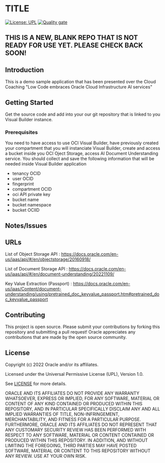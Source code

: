 # TITLE

[![License: UPL](https://img.shields.io/badge/license-UPL-green)](https://img.shields.io/badge/license-UPL-green) [![Quality gate](https://sonarcloud.io/api/project_badges/quality_gate?project=oracle-devrel_test)](https://sonarcloud.io/dashboard?id=oracle-devrel_test)

## THIS IS A NEW, BLANK REPO THAT IS NOT READY FOR USE YET.  PLEASE CHECK BACK SOON!

## Introduction
This is a demo sample application that has been presented over the Cloud Coaching "Low Code embraces Oracle Cloud Infrastructure AI services"

## Getting Started
Get the source code and add into your our git repository that is linked to you Visual Builder instance. 

### Prerequisites
You need to have access to use OCI Visual Builder, have previously created your compartment that you will instanciate Visual Builder, create and access a bucket inside you OCI Oject Storage, access AI Document Understanding service. 
You should collect and save the following information that will be needed inside Visual Builder application
- tenancy OCID
- user OCID
- fingerprint
- compartment OCID
- oci API private key
- bucket name
- bucket namespace
- bucket OCIID

## Notes/Issues

## URLs
List of Object Storage API : https://docs.oracle.com/en-us/iaas/api/#/en/objectstorage/20160918/

List of Document Storage API : https://docs.oracle.com/en-us/iaas/api/#/en/document-understanding/20221109/

Key Value Extraction (Passport) : https://docs.oracle.com/en-us/iaas/Content/document-understanding/using/pretrained_doc_keyvalue_passport.htm#pretrained_doc_keyvalue_passport


## Contributing
This project is open source.  Please submit your contributions by forking this repository and submitting a pull request!  Oracle appreciates any contributions that are made by the open source community.

## License
Copyright (c) 2022 Oracle and/or its affiliates.

Licensed under the Universal Permissive License (UPL), Version 1.0.

See [LICENSE](LICENSE) for more details.

ORACLE AND ITS AFFILIATES DO NOT PROVIDE ANY WARRANTY WHATSOEVER, EXPRESS OR IMPLIED, FOR ANY SOFTWARE, MATERIAL OR CONTENT OF ANY KIND CONTAINED OR PRODUCED WITHIN THIS REPOSITORY, AND IN PARTICULAR SPECIFICALLY DISCLAIM ANY AND ALL IMPLIED WARRANTIES OF TITLE, NON-INFRINGEMENT, MERCHANTABILITY, AND FITNESS FOR A PARTICULAR PURPOSE.  FURTHERMORE, ORACLE AND ITS AFFILIATES DO NOT REPRESENT THAT ANY CUSTOMARY SECURITY REVIEW HAS BEEN PERFORMED WITH RESPECT TO ANY SOFTWARE, MATERIAL OR CONTENT CONTAINED OR PRODUCED WITHIN THIS REPOSITORY. IN ADDITION, AND WITHOUT LIMITING THE FOREGOING, THIRD PARTIES MAY HAVE POSTED SOFTWARE, MATERIAL OR CONTENT TO THIS REPOSITORY WITHOUT ANY REVIEW. USE AT YOUR OWN RISK. 
